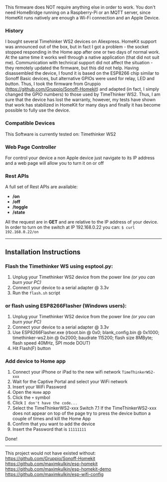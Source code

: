This firmware does NOT require anything else in order to work.
You don't need HomeBridge running on a Raspberry-Pi or an MQTT server, since HomeKit runs natively are enough a Wi-Fi connection and an Apple Device.

### History
I bought several Timehinker WS2 devices on Aliexpress. HomeKit support was announced out of the box, but in fact I got a problem - the socket stopped responding in the Home app after one or two days of normal work. At the same time it works well through a native application (that did not suit me). 
Communication with technical support did not affect the situation - they remotely updated the firmware, but this did not help. Having disassembled the device, I found it is based on the ESP8266 chip similar to Sonoff Basic devices, but alternative GPIOs were used for relay, LED and button. Thus, I took the firmware from Gruppio (https://github.com/Gruppio/Sonoff-Homekit) and adapted (in fact, I simply changed the GPIO numbers) to those used by TimeThinker WS2. 
Thus, I am sure that the device has lost the warranty, however, my tests have shown that work has stabilized in HomeKit for many days and finally it has become possible to fully use the device.

### Compatible Devices
This Software is currently tested on: Timethinker WS2

### Web Page Controller
For control your device a non Apple device just navigate to its IP address and a web page will allow you to turn it on or off

### Rest APIs
A full set of Rest APIs are available:
* **/on**
* **/off**
* **/toggle**
* **/state**

All the request are in **GET** and are relative to the IP address of your device.
In order to turn on the switch at IP 192.168.0.22 you can: `$ curl 192.168.0.22/on`

---

## Installation Instructions

### Flash the Timethinker WS using esptool.py:
 1) Unplug your Timethinker WS2 device from the power line _(or you can burn your PC)_
 2) Connect your device to a serial adapter @ 3.3v
 3) Run the `flash.sh` script 
 
### or flash using ESP8266Flasher (Windows users):
 1) Unplug your Timethinker WS2 device from the power line _(or you can burn your PC)_
 2) Connect your device to a serial adapter @ 3.3v
 3) Use ESP8266Flasher.exe (rboot.bin @ 0x0; blank_config.bin @ 0x1000; timethinker-ws2.bin @ 0x2000; baudrate 115200; flash size 8MByte; flash speed 40MHz, SPI mode DOUT)
 4) Hit Flash(F) button

### Add device to Home app
 1) Connect your iPhone or iPad to the new wifi network `TimeThinkerWS2-xxx`
 2) Wait for the Captive Portal and select your WiFi network
 3) Insert your WiFi Password
 4) Open the `Home` app
 5) Click the `+` symbol
 6) Click `I don't have the code...`
 7) Select the TimeThinkerWS2-xxx Switch 
 7.1 If the TimeThinkerWS2-xxx does not appear on top of the page try to press the device button a couple of times and kill the Home App
 9) Confirm that you want to add the device
 10) Insert the Password that is `11111111`

Done! 

---

This project would not have existed without:
https://github.com/Gruppio/Sonoff-Homekit
https://github.com/maximkulkin/esp-homekit
https://github.com/maximkulkin/esp-homekit-demo
https://github.com/maximkulkin/esp-wifi-config

